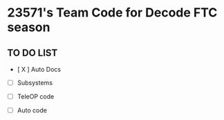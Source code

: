 # 23571's Team Code for Decode FTC season

## TO DO LIST

- [ X ] Auto Docs

- [ ] Subsystems

- [ ] TeleOP code

- [ ] Auto code